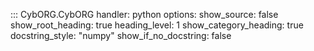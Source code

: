 ::: CybORG.CybORG
    handler: python
    options:
        show_source: false
        show_root_heading: true
        heading_level: 1
        show_category_heading: true
        docstring_style: "numpy"
        show_if_no_docstring: false